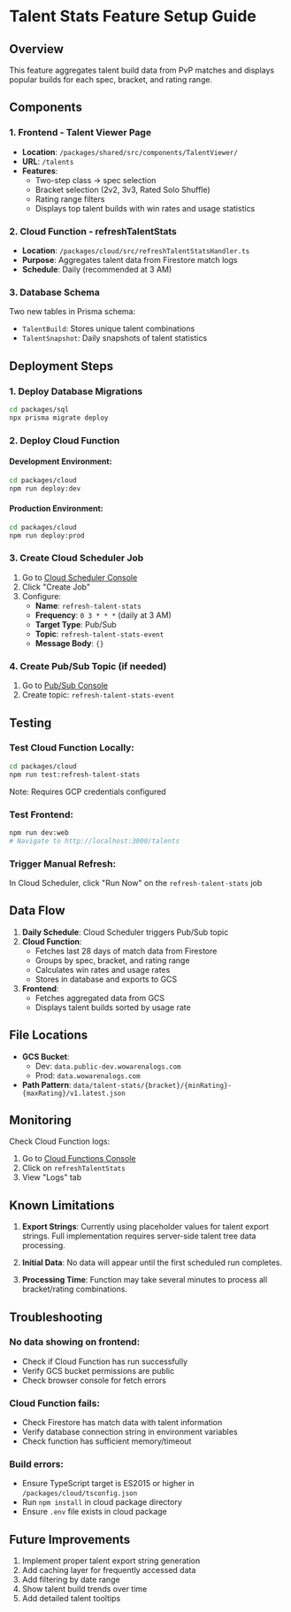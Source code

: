# Talent Stats Feature Setup Guide

## Overview
This feature aggregates talent build data from PvP matches and displays popular builds for each spec, bracket, and rating range.

## Components

### 1. Frontend - Talent Viewer Page
- **Location**: `/packages/shared/src/components/TalentViewer/`
- **URL**: `/talents`
- **Features**:
  - Two-step class → spec selection
  - Bracket selection (2v2, 3v3, Rated Solo Shuffle)
  - Rating range filters
  - Displays top talent builds with win rates and usage statistics

### 2. Cloud Function - refreshTalentStats
- **Location**: `/packages/cloud/src/refreshTalentStatsHandler.ts`
- **Purpose**: Aggregates talent data from Firestore match logs
- **Schedule**: Daily (recommended at 3 AM)

### 3. Database Schema
Two new tables in Prisma schema:
- `TalentBuild`: Stores unique talent combinations
- `TalentSnapshot`: Daily snapshots of talent statistics

## Deployment Steps

### 1. Deploy Database Migrations
```bash
cd packages/sql
npx prisma migrate deploy
```

### 2. Deploy Cloud Function

#### Development Environment:
```bash
cd packages/cloud
npm run deploy:dev
```

#### Production Environment:
```bash
cd packages/cloud
npm run deploy:prod
```

### 3. Create Cloud Scheduler Job

1. Go to [Cloud Scheduler Console](https://console.cloud.google.com/cloudscheduler)
2. Click "Create Job"
3. Configure:
   - **Name**: `refresh-talent-stats`
   - **Frequency**: `0 3 * * *` (daily at 3 AM)
   - **Target Type**: Pub/Sub
   - **Topic**: `refresh-talent-stats-event`
   - **Message Body**: `{}`

### 4. Create Pub/Sub Topic (if needed)

1. Go to [Pub/Sub Console](https://console.cloud.google.com/cloudpubsub)
2. Create topic: `refresh-talent-stats-event`

## Testing

### Test Cloud Function Locally:
```bash
cd packages/cloud
npm run test:refresh-talent-stats
```
Note: Requires GCP credentials configured

### Test Frontend:
```bash
npm run dev:web
# Navigate to http://localhost:3000/talents
```

### Trigger Manual Refresh:
In Cloud Scheduler, click "Run Now" on the `refresh-talent-stats` job

## Data Flow

1. **Daily Schedule**: Cloud Scheduler triggers Pub/Sub topic
2. **Cloud Function**: 
   - Fetches last 28 days of match data from Firestore
   - Groups by spec, bracket, and rating range
   - Calculates win rates and usage rates
   - Stores in database and exports to GCS
3. **Frontend**: 
   - Fetches aggregated data from GCS
   - Displays talent builds sorted by usage rate

## File Locations

- **GCS Bucket**: 
  - Dev: `data.public-dev.wowarenalogs.com`
  - Prod: `data.wowarenalogs.com`
- **Path Pattern**: `data/talent-stats/{bracket}/{minRating}-{maxRating}/v1.latest.json`

## Monitoring

Check Cloud Function logs:
1. Go to [Cloud Functions Console](https://console.cloud.google.com/functions)
2. Click on `refreshTalentStats`
3. View "Logs" tab

## Known Limitations

1. **Export Strings**: Currently using placeholder values for talent export strings. Full implementation requires server-side talent tree data processing.

2. **Initial Data**: No data will appear until the first scheduled run completes.

3. **Processing Time**: Function may take several minutes to process all bracket/rating combinations.

## Troubleshooting

### No data showing on frontend:
- Check if Cloud Function has run successfully
- Verify GCS bucket permissions are public
- Check browser console for fetch errors

### Cloud Function fails:
- Check Firestore has match data with talent information
- Verify database connection string in environment variables
- Check function has sufficient memory/timeout

### Build errors:
- Ensure TypeScript target is ES2015 or higher in `/packages/cloud/tsconfig.json`
- Run `npm install` in cloud package directory
- Ensure `.env` file exists in cloud package

## Future Improvements

1. Implement proper talent export string generation
2. Add caching layer for frequently accessed data
3. Add filtering by date range
4. Show talent build trends over time
5. Add detailed talent tooltips